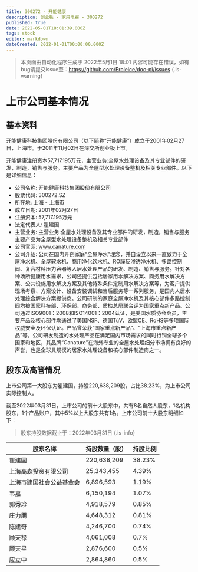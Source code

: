 ```yaml
---
title: 300272 - 开能健康
description: 创业板 - 家用电器 - 300272
published: true
date: 2022-05-01T18:01:39.000Z
tags: stock
editor: markdown
dateCreated: 2022-01-01T00:00:00.000Z
---
```


> 本页面由自动化程序生成于 2022年5月1日 18:01
> 内容可能存在错误，如有bug请提交issue至：https://github.com/Eroleice/doc-pi/issues
{.is-warning}

# 上市公司基本情况

## 基本资料

开能健康科技集团股份有限公司（以下简称“开能健康”）成立于2001年02月27日，上海市。于2011年11月02日在深交所创业板上市。

开能健康注册资本57,717.195万元，主营业务:全屋水处理设备及其专业部件的研发，制造，销售与服务。主要产品为全屋型水处理设备整机及相关专业部件。以下是详细信息：

- 公司名称: 开能健康科技集团股份有限公司
- 股票代码: 300272.SZ
- 所在地: 上海 - 上海市
- 成立日期: 2001年02月27日
- 注册资本: 57,717.195万元
- 法定代表人: 瞿建国
- 主营业务: 主营业务:全屋水处理设备及其专业部件的研发，制造，销售与服务主要产品为全屋型水处理设备整机及相关专业部件
- 公司官网: www.canature.com
- 公司介绍: 公司在国内开创家庭“全屋净水”理念，并自设立以来一直致力于全屋净水机、全屋软水机、商用净化饮水机、RO膜反渗透净水机、多路控制阀、复合材料压力容器等人居水处理产品的研发、制造、销售与服务。针对各种场所健康用水需求，公司还提供包括居家用水解决方案、商务用水解决方案、公共设施用水解决方案及其他特殊条件定制用水解决方案等，为客户提供现场考察、方案设计、设备安装调试和售后服务等一系列服务，是国内人居水处理综合解决方案提供商。公司研制的家庭全屋净水机及其核心部件多路控制阀均被国家科技部、环保部、商务部、质检总局联合评为国家重点新产品。公司通过ISO9001：2008和ISO14001：2004认证，是美国水质协会会员，主要产品及核心部件均通过了美国NSF、德国TüV、欧盟CE、RoHS等多项国际权威安全及环保认证。产品曾荣获“国家重点新产品”、“上海市重点新产品”等。公司研发制造的水处理产品在满足国内市场需求的同时行销全球多个国家和地区，其品牌“Canature”在海外专业的全屋水处理细分市场拥有良好的声誉，也是全球具规模的居家水处理设备和核心部件制造商之一。


## 股东及高管情况

上市公司第一大股东为瞿建国，持股220,638,209股，占比38.23%，为上市公司实际控制人。

截至2022年03月31日，上市公司的前十大股东中，共有8名自然人股东，1名机构股东，1个产品账户，其中5%以上大股东共有1名。上市公司前十大股东明细如下：

> 股东持股数据截止于：2022年03月31日
{.is-info}

| 股东名称 | 持股数量（股） | 持股比例 |
| --- | --- | --- |
| 瞿建国 | 220,638,209 | 38.23% |
| 上海高森投资有限公司 | 25,343,455 | 4.39% |
| 上海市建国社会公益基金会 | 6,896,593 | 1.19% |
| 韦嘉 | 6,150,194 | 1.07% |
| 郭秀珍 | 4,918,579 | 0.85% |
| 庄力朋 | 4,648,312 | 0.81% |
| 陈建奇 | 4,246,700 | 0.74% |
| 顾天禄 | 4,061,008 | 0.7% |
| 顾天星 | 2,876,600 | 0.5% |
| 应立中 | 2,864,860 | 0.5% |




